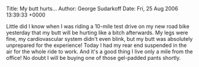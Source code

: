 Title: My butt hurts...
Author: George Sudarkoff
Date: Fri, 25 Aug 2006 13:39:33 +0000

Little did I know when I was riding a 10-mile test drive on my new road bike yesterday that my butt will be hurting like a bitch afterwards. My legs were fine, my cardiovascular system didn't even blink, but my butt was absolutely unprepared for the experience! Today I had my rear end suspended in the air for the whole ride to work. And it's a good thing I live only a mile from the office! No doubt I will be buying one of those gel-padded pants shortly.
